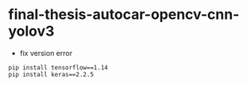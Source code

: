 # final-thesis-autocar-opencv-cnn-yolov3

* fix version error
```
pip install tensorflow==1.14
pip install keras==2.2.5
```

